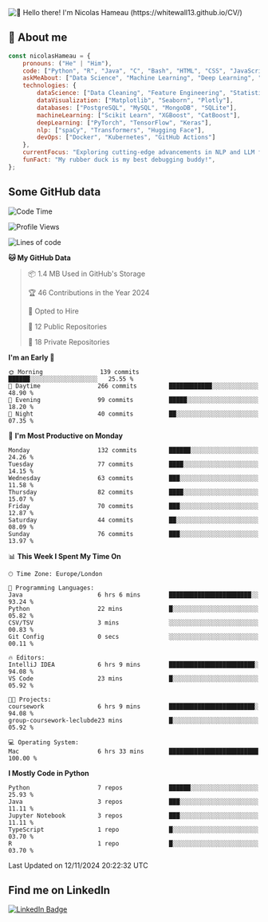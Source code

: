 <img src="assets/intro.gif" alt="👋 Hello there! I'm Nicolas Hameau (https://whitewall13.github.io/CV/)" title="👋 Hello there! I'm Nicolas Hameau"/>

<!---visitors number here--->

## :book: About me

```javascript
const nicolasHameau = {
    pronouns: ("He" | "Him"),
    code: ["Python", "R", "Java", "C", "Bash", "HTML", "CSS", "JavaScript", "PHP", "SQL"],
    askMeAbout: ["Data Science", "Machine Learning", "Deep Learning", "NLP", "LLM", "Computer Vision", "MLOps"],
    technologies: {
        dataScience: ["Data Cleaning", "Feature Engineering", "Statistical Analysis"],
        dataVisualization: ["Matplotlib", "Seaborn", "Plotly"],
        databases: ["PostgreSQL", "MySQL", "MongoDB", "SQLite"],
        machineLearning: ["Scikit Learn", "XGBoost", "CatBoost"],
        deepLearning: ["PyTorch", "TensorFlow", "Keras"],
        nlp: ["spaCy", "Transformers", "Hugging Face"],
        devOps: ["Docker", "Kubernetes", "GitHub Actions"]
    },
    currentFocus: "Exploring cutting-edge advancements in NLP and LLM fine-tuning",
    funFact: "My rubber duck is my best debugging buddy!",
};
```
## Some GitHub data

<!--START_SECTION:waka-->
![Code Time](http://img.shields.io/badge/Code%20Time-9%20hrs%2010%20mins-blue)

![Profile Views](http://img.shields.io/badge/Profile%20Views-0-blue)

![Lines of code](https://img.shields.io/badge/From%20Hello%20World%20I%27ve%20Written-5.8%20million%20lines%20of%20code-blue)

**🐱 My GitHub Data** 

> 📦 1.4 MB Used in GitHub's Storage 
 > 
> 🏆 46 Contributions in the Year 2024
 > 
> 💼 Opted to Hire
 > 
> 📜 12 Public Repositories 
 > 
> 🔑 18 Private Repositories 
 > 
**I'm an Early 🐤** 

```text
🌞 Morning                139 commits         ██████░░░░░░░░░░░░░░░░░░░   25.55 % 
🌆 Daytime                266 commits         ████████████░░░░░░░░░░░░░   48.90 % 
🌃 Evening                99 commits          █████░░░░░░░░░░░░░░░░░░░░   18.20 % 
🌙 Night                  40 commits          ██░░░░░░░░░░░░░░░░░░░░░░░   07.35 % 
```
📅 **I'm Most Productive on Monday** 

```text
Monday                   132 commits         ██████░░░░░░░░░░░░░░░░░░░   24.26 % 
Tuesday                  77 commits          ████░░░░░░░░░░░░░░░░░░░░░   14.15 % 
Wednesday                63 commits          ███░░░░░░░░░░░░░░░░░░░░░░   11.58 % 
Thursday                 82 commits          ████░░░░░░░░░░░░░░░░░░░░░   15.07 % 
Friday                   70 commits          ███░░░░░░░░░░░░░░░░░░░░░░   12.87 % 
Saturday                 44 commits          ██░░░░░░░░░░░░░░░░░░░░░░░   08.09 % 
Sunday                   76 commits          ███░░░░░░░░░░░░░░░░░░░░░░   13.97 % 
```


📊 **This Week I Spent My Time On** 

```text
🕑︎ Time Zone: Europe/London

💬 Programming Languages: 
Java                     6 hrs 6 mins        ███████████████████████░░   93.24 % 
Python                   22 mins             █░░░░░░░░░░░░░░░░░░░░░░░░   05.82 % 
CSV/TSV                  3 mins              ░░░░░░░░░░░░░░░░░░░░░░░░░   00.83 % 
Git Config               0 secs              ░░░░░░░░░░░░░░░░░░░░░░░░░   00.11 % 

🔥 Editors: 
IntelliJ IDEA            6 hrs 9 mins        ████████████████████████░   94.08 % 
VS Code                  23 mins             █░░░░░░░░░░░░░░░░░░░░░░░░   05.92 % 

🐱‍💻 Projects: 
coursework               6 hrs 9 mins        ████████████████████████░   94.08 % 
group-coursework-leclubde23 mins             █░░░░░░░░░░░░░░░░░░░░░░░░   05.92 % 

💻 Operating System: 
Mac                      6 hrs 33 mins       █████████████████████████   100.00 % 
```

**I Mostly Code in Python** 

```text
Python                   7 repos             ██████░░░░░░░░░░░░░░░░░░░   25.93 % 
Java                     3 repos             ███░░░░░░░░░░░░░░░░░░░░░░   11.11 % 
Jupyter Notebook         3 repos             ███░░░░░░░░░░░░░░░░░░░░░░   11.11 % 
TypeScript               1 repo              █░░░░░░░░░░░░░░░░░░░░░░░░   03.70 % 
R                        1 repo              █░░░░░░░░░░░░░░░░░░░░░░░░   03.70 % 
```




 Last Updated on 12/11/2024 20:22:32 UTC
<!--END_SECTION:waka-->

## Find me on LinkedIn
<div id="badges">
  <a href="https://www.linkedin.com/in/nicolas-hameau-13242002/">
    <img src="https://img.shields.io/badge/LinkedIn-blue?style=for-the-badge&logo=linkedin&logoColor=white" alt="LinkedIn Badge"/>
  </a>
</div>



